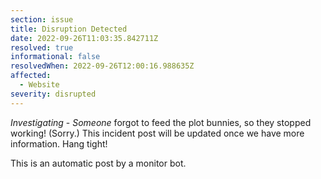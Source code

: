 ```yaml
---
section: issue
title: Disruption Detected
date: 2022-09-26T11:03:35.842711Z
resolved: true
informational: false
resolvedWhen: 2022-09-26T12:00:16.988635Z
affected:
  - Website
severity: disrupted
---
```

*Investigating* - _Someone_ forgot to feed the plot bunnies, so they stopped working! (Sorry.) This incident post will be updated once we have more information. Hang tight!

This is an automatic post by a monitor bot.
        